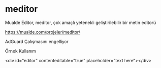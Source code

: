 # meditor
Mualde Editor, meditor, çok amaçlı yetenekli geliştirilebilir bir metin editorü

<a href="https://mualde.com/projeler/meditor/" target="_blank">https://mualde.com/projeler/meditor/</a>

AdGuard Çalışmasını engelliyor

Örnek Kullanım



&lt;div id="editor" contenteditable="true" placeholder="text here"&gt;&lt;/div&gt;
<script src="meditor/meditor.js"></script>
